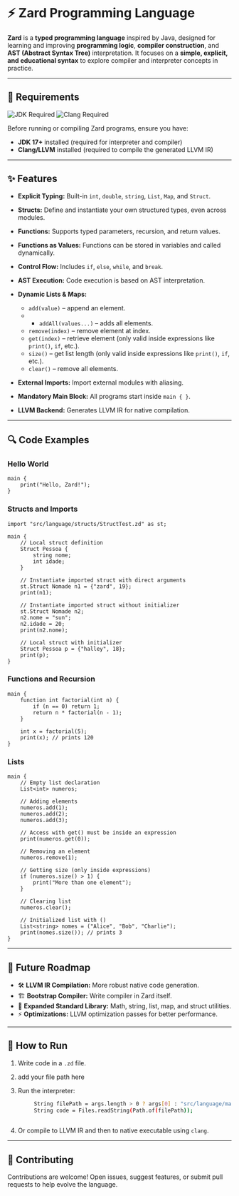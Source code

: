 # ⚡ Zard Programming Language

**Zard** is a **typed programming language** inspired by Java, designed for learning and improving **programming logic**, **compiler construction**, and **AST (Abstract Syntax Tree)** interpretation. It focuses on a **simple, explicit, and educational syntax** to explore compiler and interpreter concepts in practice.

---

## 🧩 Requirements

![JDK Required](https://img.shields.io/badge/Requirement-JDK%2017%2B-blue?style=for-the-badge)
![Clang Required](https://img.shields.io/badge/Requirement-Clang%20Compiler-orange?style=for-the-badge)

Before running or compiling Zard programs, ensure you have:

* **JDK 17+** installed (required for interpreter and compiler)
* **Clang/LLVM** installed (required to compile the generated LLVM IR)

---

## ✨ Features

* **Explicit Typing:** Built-in `int`, `double`, `string`, `List`, `Map`, and `Struct`.
* **Structs:** Define and instantiate your own structured types, even across modules.
* **Functions:** Supports typed parameters, recursion, and return values.
* **Functions as Values:** Functions can be stored in variables and called dynamically.
* **Control Flow:** Includes `if`, `else`, `while`, and `break`.
* **AST Execution:** Code execution is based on AST interpretation.
* **Dynamic Lists & Maps:**

  * `add(value)` – append an element.
  * * `addAll(values...)` – adds all elements.
  * `remove(index)` – remove element at index.
  * `get(index)` – retrieve element (only valid inside expressions like `print()`, `if`, etc.).
  * `size()` – get list length (only valid inside expressions like `print()`, `if`, etc.).
  * `clear()` – remove all elements.
* **External Imports:** Import external modules with aliasing.
* **Mandatory Main Block:** All programs start inside `main { }`.
* **LLVM Backend:** Generates LLVM IR for native compilation.

---

## 🔍 Code Examples

### Hello World

```zard
main {
    print("Hello, Zard!");
}
```

### Structs and Imports

```zard
import "src/language/structs/StructTest.zd" as st;

main {
    // Local struct definition
    Struct Pessoa {
        string nome;
        int idade;
    }

    // Instantiate imported struct with direct arguments
    st.Struct Nomade n1 = {"zard", 19};
    print(n1);

    // Instantiate imported struct without initializer
    st.Struct Nomade n2;
    n2.nome = "sun";
    n2.idade = 20;
    print(n2.nome);

    // Local struct with initializer
    Struct Pessoa p = {"halley", 18};
    print(p);
}
```

### Functions and Recursion

```zard
main {
    function int factorial(int n) {
        if (n == 0) return 1;
        return n * factorial(n - 1);
    }

    int x = factorial(5);
    print(x); // prints 120
}
```

### Lists

```zard
main {
    // Empty list declaration
    List<int> numeros;

    // Adding elements
    numeros.add(1);
    numeros.add(2);
    numeros.add(3);

    // Access with get() must be inside an expression
    print(numeros.get(0));

    // Removing an element
    numeros.remove(1);

    // Getting size (only inside expressions)
    if (numeros.size() > 1) {
        print("More than one element");
    }

    // Clearing list
    numeros.clear();

    // Initialized list with ()
    List<string> nomes = ("Alice", "Bob", "Charlie");
    print(nomes.size()); // prints 3
}
```

---

## 🚀 Future Roadmap

* 🛠 **LLVM IR Compilation:** More robust native code generation.
* 🏗 **Bootstrap Compiler:** Write compiler in Zard itself.
* 🔄 **Expanded Standard Library:** Math, string, list, map, and struct utilities.
* ⚡ **Optimizations:** LLVM optimization passes for better performance.

---

## 📂 How to Run

1. Write code in a `.zd` file.
2. add your file path here
3. Run the interpreter:

   ```bash
        String filePath = args.length > 0 ? args[0] : "src/language/main.zd";
        String code = Files.readString(Path.of(filePath));
        
   ```
5. Or compile to LLVM IR and then to native executable using `clang`.

---

## 🔗 Contributing

Contributions are welcome! Open issues, suggest features, or submit pull requests to help evolve the language.

